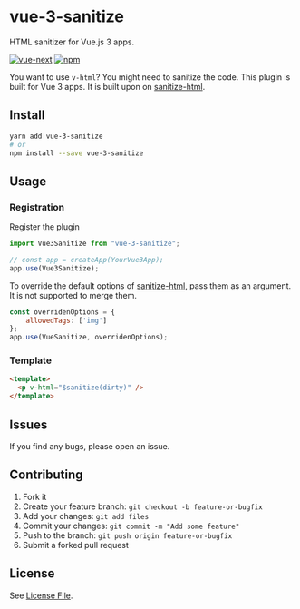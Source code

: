 # vue-3-sanitize

HTML sanitizer for Vue.js 3 apps.

[![vue-next](https://img.shields.io/badge/vue-next-brightgreen.svg)](https://github.com/vuejs/vue-next) [![npm](https://img.shields.io/npm/v/vue-3-sanitize.svg?style=flat-square)](https://npmjs.org/package/vue-3-sanitize)

You want to use `v-html`? You might need to sanitize the code. This plugin is built for Vue 3 apps. It is built upon on [sanitize-html](https://github.com/punkave/sanitize-html).

## Install

```bash
yarn add vue-3-sanitize
# or
npm install --save vue-3-sanitize
```

## Usage

### Registration

Register the plugin

``` js
import Vue3Sanitize from "vue-3-sanitize";

// const app = createApp(YourVue3App);
app.use(Vue3Sanitize);
```

To override the default options of [sanitize-html](https://www.npmjs.com/package/sanitize-html), pass them as an argument. It is not supported to merge them.

``` js
const overridenOptions = {
    allowedTags: ['img']
};
app.use(VueSanitize, overridenOptions);
```

### Template

```html
<template>
  <p v-html="$sanitize(dirty)" />
</template>
```

## Issues

If you find any bugs, please open an issue.

## Contributing

1. Fork it
1. Create your feature branch: `git checkout -b feature-or-bugfix`
1. Add your changes: `git add files`
1. Commit your changes: `git commit -m "Add some feature"`
1. Push to the branch: `git push origin feature-or-bugfix`
1. Submit a forked pull request

## License

See [License File](LICENSE.md).
